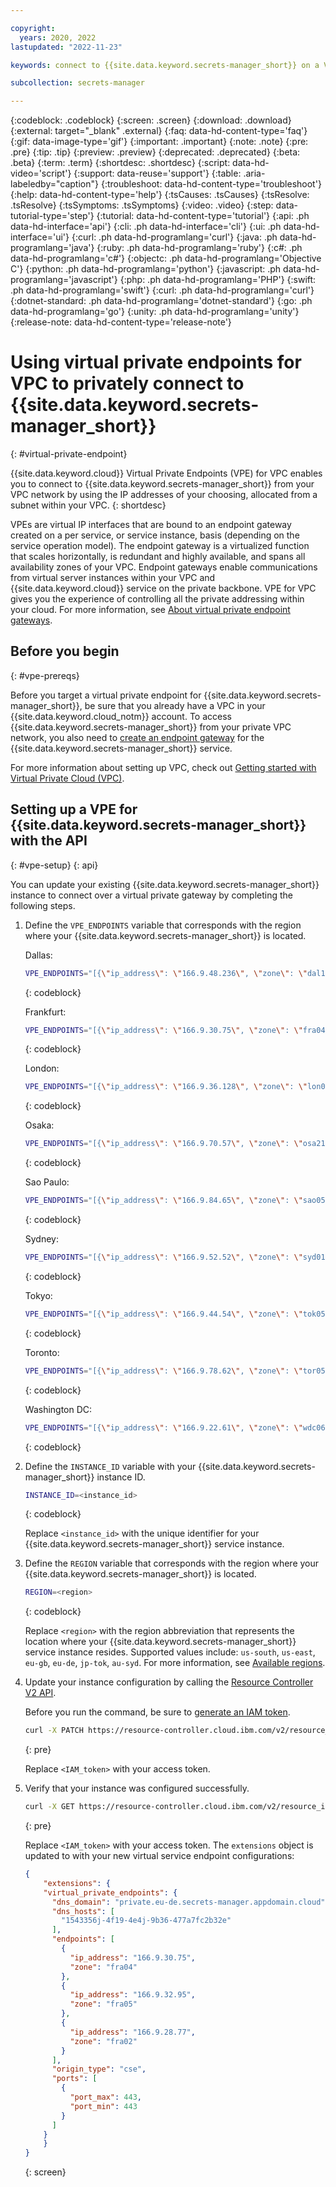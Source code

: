 ```yaml
---

copyright:
  years: 2020, 2022
lastupdated: "2022-11-23"

keywords: connect to {{site.data.keyword.secrets-manager_short}} on a VPC, virtual service endpoints, virtual private cloud, connect via VPC, connect through VPC, connect via VPE, connect through VPE

subcollection: secrets-manager

---
```


{:codeblock: .codeblock}
{:screen: .screen}
{:download: .download}
{:external: target="_blank" .external}
{:faq: data-hd-content-type='faq'}
{:gif: data-image-type='gif'}
{:important: .important}
{:note: .note}
{:pre: .pre}
{:tip: .tip}
{:preview: .preview}
{:deprecated: .deprecated}
{:beta: .beta}
{:term: .term}
{:shortdesc: .shortdesc}
{:script: data-hd-video='script'}
{:support: data-reuse='support'}
{:table: .aria-labeledby="caption"}
{:troubleshoot: data-hd-content-type='troubleshoot'}
{:help: data-hd-content-type='help'}
{:tsCauses: .tsCauses}
{:tsResolve: .tsResolve}
{:tsSymptoms: .tsSymptoms}
{:video: .video}
{:step: data-tutorial-type='step'}
{:tutorial: data-hd-content-type='tutorial'}
{:api: .ph data-hd-interface='api'}
{:cli: .ph data-hd-interface='cli'}
{:ui: .ph data-hd-interface='ui'}
{:curl: .ph data-hd-programlang='curl'}
{:java: .ph data-hd-programlang='java'}
{:ruby: .ph data-hd-programlang='ruby'}
{:c#: .ph data-hd-programlang='c#'}
{:objectc: .ph data-hd-programlang='Objective C'}
{:python: .ph data-hd-programlang='python'}
{:javascript: .ph data-hd-programlang='javascript'}
{:php: .ph data-hd-programlang='PHP'}
{:swift: .ph data-hd-programlang='swift'}
{:curl: .ph data-hd-programlang='curl'}
{:dotnet-standard: .ph data-hd-programlang='dotnet-standard'}
{:go: .ph data-hd-programlang='go'}
{:unity: .ph data-hd-programlang='unity'}
{:release-note: data-hd-content-type='release-note'}

# Using virtual private endpoints for VPC to privately connect to {{site.data.keyword.secrets-manager_short}}
{: #virtual-private-endpoint}

{{site.data.keyword.cloud}} Virtual Private Endpoints (VPE) for VPC enables you to connect to {{site.data.keyword.secrets-manager_short}} from your VPC network by using the IP addresses of your choosing, allocated from a subnet within your VPC.
{: shortdesc}

VPEs are virtual IP interfaces that are bound to an endpoint gateway created on a per service, or service instance, basis (depending on the service operation model). The endpoint gateway is a virtualized function that scales horizontally, is redundant and highly available, and spans all availability zones of your VPC. Endpoint gateways enable communications from virtual server instances within your VPC and {{site.data.keyword.cloud}} service on the private backbone. VPE for VPC gives you the experience of controlling all the private addressing within your cloud. For more information, see [About virtual private endpoint gateways](/docs/vpc?topic=vpc-about-vpe).

## Before you begin
{: #vpe-prereqs}

Before you target a virtual private endpoint for {{site.data.keyword.secrets-manager_short}}, be sure that you already have a VPC in your {{site.data.keyword.cloud_notm}} account. To access {{site.data.keyword.secrets-manager_short}} from your private VPC network, you also need to [create an endpoint gateway](/docs/vpc?topic=vpc-ordering-endpoint-gateway) for the {{site.data.keyword.secrets-manager_short}} service.

For more information about setting up VPC, check out [Getting started with Virtual Private Cloud (VPC)](/docs/vpc?topic=vpc-getting-started). 

## Setting up a VPE for {{site.data.keyword.secrets-manager_short}} with the API
{: #vpe-setup}
{: api}

You can update your existing {{site.data.keyword.secrets-manager_short}} instance to connect over a virtual private gateway by completing the following steps. 

1. Define the `VPE_ENDPOINTS` variable that corresponds with the region where your {{site.data.keyword.secrets-manager_short}} is located.

    Dallas:
    ```sh
    VPE_ENDPOINTS="[{\"ip_address\": \"166.9.48.236\", \"zone\": \"dal10\"},{\"ip_address\": \"166.9.51.178\", \"zone\": \"dal12\"},{\"ip_address\": \"166.9.58.178\", \"zone\": \"dal13\"}]"
    ```
    {: codeblock}

    Frankfurt:
    ```sh
    VPE_ENDPOINTS="[{\"ip_address\": \"166.9.30.75\", \"zone\": \"fra04\"},{\"ip_address\": \"166.9.32.95\", \"zone\": \"fra05\"},{\"ip_address\": \"166.9.28.77\", \"zone\": \"fra02\"}]"
    ```
    {: codeblock}

    London:
    ```sh
    VPE_ENDPOINTS="[{\"ip_address\": \"166.9.36.128\", \"zone\": \"lon04\"},{\"ip_address\": \"166.9.34.111\", \"zone\": \"lon05\"},{\"ip_address\": \"166.9.38.116\", \"zone\": \"lon06\"}]"
    ```
    {: codeblock}

    Osaka:
    ```sh
    VPE_ENDPOINTS="[{\"ip_address\": \"166.9.70.57\", \"zone\": \"osa21\"},{\"ip_address\": \"166.9.71.53\", \"zone\": \"osa22\"},{\"ip_address\": \"166.9.72.55\", \"zone\": \"osa23\"}]"
    ```
    {: codeblock}

    Sao Paulo:
    ```sh
    VPE_ENDPOINTS="[{\"ip_address\": \"166.9.84.65\", \"zone\": \"sao05\"},{\"ip_address\": \"166.9.83.66\", \"zone\": \"sao04\"},{\"ip_address\": \"166.9.82.71\", \"zone\": \"sao01\"}]"
    ```
    {: codeblock}

    Sydney:
    ```sh
    VPE_ENDPOINTS="[{\"ip_address\": \"166.9.52.52\", \"zone\": \"syd01\"},{\"ip_address\": \"166.9.54.60\", \"zone\": \"syd04\"},{\"ip_address\": \"166.9.56.57\", \"zone\": \"syd05\"}]"
    ```
    {: codeblock}

    Tokyo:
    ```sh
    VPE_ENDPOINTS="[{\"ip_address\": \"166.9.44.54\", \"zone\": \"tok05\"},{\"ip_address\": \"166.9.40.53\", \"zone\": \"tok02\"},{\"ip_address\": \"166.9.42.68\", \"zone\": \"tok04\"}]"
    ```
    {: codeblock}

    Toronto:
    ```sh
    VPE_ENDPOINTS="[{\"ip_address\": \"166.9.78.62\", \"zone\": \"tor05\"},{\"ip_address\": \"166.9.77.62\", \"zone\": \"tor04\"},{\"ip_address\": \"166.9.76.65\", \"zone\": \"tor01\"}]"
    ```
    {: codeblock}
  
    Washington DC:
    ```sh
    VPE_ENDPOINTS="[{\"ip_address\": \"166.9.22.61\", \"zone\": \"wdc06\"},{\"ip_address\": \"166.9.20.170\", \"zone\": \"wdc04\"},{\"ip_address\": \"166.9.24.62\", \"zone\": \"wdc07\"}]"
    ```
    {: codeblock}

2. Define the `INSTANCE_ID` variable with your {{site.data.keyword.secrets-manager_short}} instance ID.

    ```sh
    INSTANCE_ID=<instance_id>
    ```
    {: codeblock}

    Replace `<instance_id>` with the unique identifier for your {{site.data.keyword.secrets-manager_short}} service instance.

3. Define the `REGION` variable that corresponds with the region where your {{site.data.keyword.secrets-manager_short}} is located.

    ```sh
    REGION=<region>
    ```
    {: codeblock}

    Replace `<region>` with the region abbreviation that represents the location where your {{site.data.keyword.secrets-manager_short}} service instance resides. Supported values include: `us-south`, `us-east`, `eu-gb`, `eu-de`, `jp-tok`, `au-syd`. For more information, see [Available regions](/docs/secrets-manager?topic=secrets-manager-endpoints#supported-regions).

4. Update your instance configuration by calling the [Resource Controller V2 API](/apidocs/resource-controller/resource-controller#update-resource-instance).

    Before you run the command, be sure to [generate an IAM token](/docs/account?topic=account-iamtoken_from_apikey).

    ```sh
    curl -X PATCH https://resource-controller.cloud.ibm.com/v2/resource_instances/"$INSTANCE_ID" -H "Authorization: Bearer <IAM_token>" -H 'Content-Type: application/json' -d "{\"extensions\": {\"virtual_private_endpoints\": {\"dns_domain\": \"private.$REGION.secrets-manager.appdomain.cloud\",\"dns_hosts\": [\"$INSTANCE_ID\"],\"endpoints\": $VPE_ENDPOINTS,\"origin_type\": \"cse\",\"ports\": [{\"port_max\": 443, \"port_min\": 443}]}}}"
    ```
    {: pre}

    Replace `<IAM_token>` with your access token.

5. Verify that your instance was configured successfully.

    ```sh
    curl -X GET https://resource-controller.cloud.ibm.com/v2/resource_instances/"$INSTANCE_ID" -H "Authorization: Bearer <IAM_token>"
    ```
    {: pre}

    Replace `<IAM_token>` with your access token. The `extensions` object is updated to with your new virtual service endpoint configurations:

    ```json
    {
        "extensions": {
        "virtual_private_endpoints": {
          "dns_domain": "private.eu-de.secrets-manager.appdomain.cloud",
          "dns_hosts": [
            "1543356j-4f19-4e4j-9b36-477a7fc2b32e"
          ],
          "endpoints": [
            {
              "ip_address": "166.9.30.75",
              "zone": "fra04"
            },
            {
              "ip_address": "166.9.32.95",
              "zone": "fra05"
            },
            {
              "ip_address": "166.9.28.77",
              "zone": "fra02"
            }
          ],
          "origin_type": "cse",
          "ports": [
            {
              "port_max": 443,
              "port_min": 443
            }
          ]
        }
        }
    }
    ```
    {: screen}


